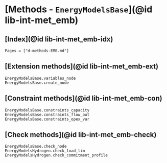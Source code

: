 # [Methods - `EnergyModelsBase`](@id lib-int-met_emb)

## [Index](@id lib-int-met_emb-idx)

```@index
Pages = ["d-methods-EMB.md"]
```

## [Extension methods](@id lib-int-met_emb-ext)

```@docs
EnergyModelsBase.variables_node
EnergyModelsBase.create_node
```

## [Constraint methods](@id lib-int-met_emb-con)

```@docs
EnergyModelsBase.constraints_capacity
EnergyModelsBase.constraints_flow_out
EnergyModelsBase.constraints_opex_var
```

## [Check methods](@id lib-int-met_emb-check)

```@docs
EnergyModelsBase.check_node
EnergyModelsHydrogen.check_load_lim
EnergyModelsHydrogen.check_commitment_profile
```

